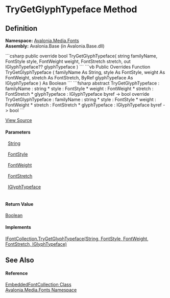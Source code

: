 # TryGetGlyphTypeface Method




## Definition
**Namespace:** <a href="N_Avalonia_Media_Fonts">Avalonia.Media.Fonts</a>  
**Assembly:** Avalonia.Base (in Avalonia.Base.dll)

<Tabs groupId="api-code-preview">
<TabItem value="csharp" label="C#">
```csharp
public override bool TryGetGlyphTypeface(
	string familyName,
	FontStyle style,
	FontWeight weight,
	FontStretch stretch,
	out IGlyphTypeface?? glyphTypeface
)
```
</TabItem>
<TabItem value="vb" label="VB">
```vb
Public Overrides Function TryGetGlyphTypeface ( 
	familyName As String,
	style As FontStyle,
	weight As FontWeight,
	stretch As FontStretch,
	<OutAttribute> ByRef glyphTypeface As IGlyphTypeface
) As Boolean
```
</TabItem>
<TabItem value="fsharp" label="F#">
```fsharp
abstract TryGetGlyphTypeface : 
        familyName : string * 
        style : FontStyle * 
        weight : FontWeight * 
        stretch : FontStretch * 
        glyphTypeface : IGlyphTypeface byref -> bool 
override TryGetGlyphTypeface : 
        familyName : string * 
        style : FontStyle * 
        weight : FontWeight * 
        stretch : FontStretch * 
        glyphTypeface : IGlyphTypeface byref -> bool 
```
</TabItem>
</Tabs>



<a href="https://github.com/AvaloniaUI/Avalonia/tree/master/src/Avalonia.Base/Media/Fonts/EmbeddedFontCollection.cs#L56" title="View the source code">View Source</a>



#### Parameters
<dl><dt>  <a href="https://learn.microsoft.com/dotnet/api/system.string" target="_blank" rel="noopener noreferrer">String</a></dt><dd> </dd><dt>  <a href="T_Avalonia_Media_FontStyle">FontStyle</a></dt><dd> </dd><dt>  <a href="T_Avalonia_Media_FontWeight">FontWeight</a></dt><dd> </dd><dt>  <a href="T_Avalonia_Media_FontStretch">FontStretch</a></dt><dd> </dd><dt>  <a href="T_Avalonia_Media_IGlyphTypeface">IGlyphTypeface</a></dt><dd> </dd></dl>

#### Return Value
<a href="https://learn.microsoft.com/dotnet/api/system.boolean" target="_blank" rel="noopener noreferrer">Boolean</a>

#### Implements
<a href="M_Avalonia_Media_Fonts_IFontCollection_TryGetGlyphTypeface">IFontCollection.TryGetGlyphTypeface(String, FontStyle, FontWeight, FontStretch, IGlyphTypeface)</a>  


## See Also


#### Reference
<a href="T_Avalonia_Media_Fonts_EmbeddedFontCollection">EmbeddedFontCollection Class</a>  
<a href="N_Avalonia_Media_Fonts">Avalonia.Media.Fonts Namespace</a>  

